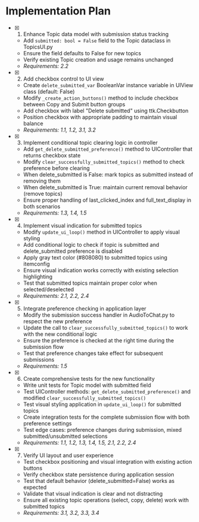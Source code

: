 # Implementation Plan

- [x] 1. Enhance Topic data model with submission status tracking




  - Add `submitted: bool = False` field to the Topic dataclass in TopicsUI.py
  - Ensure the field defaults to False for new topics
  - Verify existing Topic creation and usage remains unchanged
  - _Requirements: 2.2_

- [x] 2. Add checkbox control to UI view




  - Create `delete_submitted_var` BooleanVar instance variable in UIView class (default: False)
  - Modify `_create_action_buttons()` method to include checkbox between Copy and Submit button groups
  - Add checkbox with label "Delete submitted" using ttk.Checkbutton
  - Position checkbox with appropriate padding to maintain visual balance
  - _Requirements: 1.1, 1.2, 3.1, 3.2_

- [x] 3. Implement conditional topic clearing logic in controller




  - Add `get_delete_submitted_preference()` method to UIController that returns checkbox state
  - Modify `clear_successfully_submitted_topics()` method to check preference before clearing
  - When delete_submitted is False: mark topics as submitted instead of removing them
  - When delete_submitted is True: maintain current removal behavior (remove topics)
  - Ensure proper handling of last_clicked_index and full_text_display in both scenarios
  - _Requirements: 1.3, 1.4, 1.5_

- [x] 4. Implement visual indication for submitted topics




  - Modify `update_ui_loop()` method in UIController to apply visual styling
  - Add conditional logic to check if topic is submitted and delete_submitted preference is disabled
  - Apply gray text color (#808080) to submitted topics using itemconfig
  - Ensure visual indication works correctly with existing selection highlighting
  - Test that submitted topics maintain proper color when selected/deselected
  - _Requirements: 2.1, 2.2, 2.4_

- [x] 5. Integrate preference checking in application layer




  - Modify the submission success handler in AudioToChat.py to respect the new preference
  - Update the call to `clear_successfully_submitted_topics()` to work with the new conditional logic
  - Ensure the preference is checked at the right time during the submission flow
  - Test that preference changes take effect for subsequent submissions
  - _Requirements: 1.5_

- [x] 6. Create comprehensive tests for the new functionality




  - Write unit tests for Topic model with submitted field
  - Test UIController methods: `get_delete_submitted_preference()` and modified `clear_successfully_submitted_topics()`
  - Test visual styling application in `update_ui_loop()` for submitted topics
  - Create integration tests for the complete submission flow with both preference settings
  - Test edge cases: preference changes during submission, mixed submitted/unsubmitted selections
  - _Requirements: 1.1, 1.2, 1.3, 1.4, 1.5, 2.1, 2.2, 2.4_

- [x] 7. Verify UI layout and user experience







  - Test checkbox positioning and visual integration with existing action buttons
  - Verify checkbox state persistence during application session
  - Test that default behavior (delete_submitted=False) works as expected
  - Validate that visual indication is clear and not distracting
  - Ensure all existing topic operations (select, copy, delete) work with submitted topics
  - _Requirements: 3.1, 3.2, 3.3, 3.4_